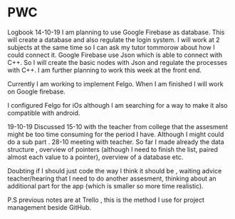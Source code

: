 # PWC

Logbook
14-10-19
I am planning to use Google Firebase as database.
This will create a database and also regulate the login system.
I will work at 2 subjects at the same time so I can ask my tutor tommorow about how I could connect it.
Google Firebase use Json which is able to connect with C++.
So I will create the basic nodes with Json and regulate the processes with C++.
I am further planning to work this week at the front end.

Currently I am working to implement Felgo.
When I am finished I will work on Google firebase.

I configured Felgo for iOs although I am searching for a way to make it also compatible with android.


19-10-19
Discussed 15-10 with the teacher from college that the assesment might be too time consuming for the period I have.
Although I might could do a sub part .
28-10 meeting with teacher.
So far I made already the data structure , overview of pointers (although I need to finish the list, paired almost each value to a pointer), overview of a database etc. 

Doubting if I should just code the way I think it should be , waiting advice teacher/hearing that I need to do another assesment, thinking about an additional part for the app (which is smaller so more time realistic).

P.S previous notes are at Trello , this is the method I use for project management beside GitHub.
